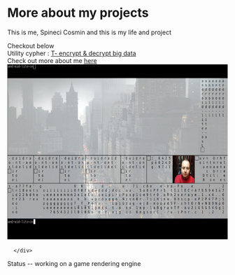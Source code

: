 <DOCTYPE html>
<html>
 
     
 <head>
     <h1>More about my projects</h1>
        <p>This is me, Spineci Cosmin and this is my life and project</p>
Checkout below
 </head>
 <body>
  <div>
  Utility cypher : <a href="https://github.com/drspineci/drspineci.github.io/blob/main/t-encrypting-and-decrypting-files.md" > T- encrypt & decrypt big data  </a>
  </div>
 <div>
Check out more about me <a href="https://drspineci.github.io/cv.spineci-PDL.txt" > here</a>
  </div>
 </body>  
  
  <section id="about">
      <img src="trainee.png" height="400" alt="">
      <div class="content">
       
      </div>
  Status 
  -- working on a game rendering engine
    </section>
  </html>
